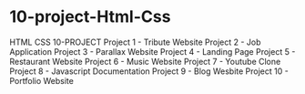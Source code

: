 # 10-project-Html-Css
HTML CSS 10-PROJECT  Project 1 - Tribute Website  Project 2 - Job Application  Project 3 - Parallax Website  Project 4 - Landing Page Project 5 - Restaurant Website Project 6 - Music Website Project 7 - Youtube Clone Project 8 - Javascript Documentation Project 9 - Blog Wesbite Project 10 - Portfolio Website
